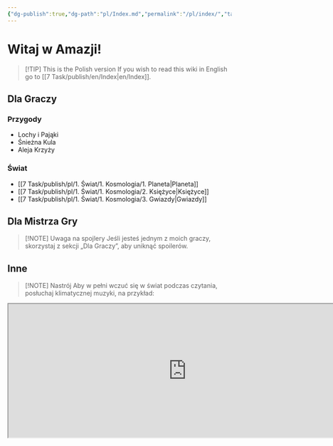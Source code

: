 ```yaml
---
{"dg-publish":true,"dg-path":"pl/Index.md","permalink":"/pl/index/","tags":["gardenEntry"],"updated":"2025-03-03T16:05:01.827+01:00"}
---
```



# Witaj w Amazji!
> [!TIP] This is the Polish version
> If you wish to read this wiki in English go to [[7 Task/publish/en/Index\|en/Index]].

## Dla Graczy
### Przygody
- Lochy i Pająki
- Śnieżna Kula
- Aleja Krzyży

### Świat
- [[7 Task/publish/pl/1. Świat/1. Kosmologia/1. Planeta\|Planeta]]
- [[7 Task/publish/pl/1. Świat/1. Kosmologia/2. Księżyce\|Księżyce]]
- [[7 Task/publish/pl/1. Świat/1. Kosmologia/3. Gwiazdy\|Gwiazdy]]

## Dla Mistrza Gry
> [!NOTE] Uwaga na spojlery
> Jeśli jesteś jednym z moich graczy, skorzystaj z sekcji „Dla Graczy”, aby uniknąć spoilerów.

## Inne
> [!NOTE] Nastrój
> Aby w pełni wczuć się w świat podczas czytania, posłuchaj klimatycznej muzyki, na przykład:
<iframe src="https://embed.tidal.com/albums/52661671" width="800" height="300" allow="encrypted-media" sandbox="allow-same-origin allow-scripts allow-forms allow-popups" title="TIDAL Embed Player" />
